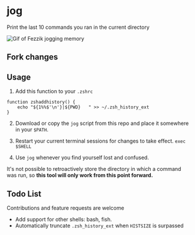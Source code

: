 # jog

Print the last 10 commands you ran in the current directory

![Gif of Fezzik jogging memory](https://media1.giphy.com/media/5PNM2yFGbUVK8/giphy.gif?cid=ecf05e47a644d0cfbeab72eab8ea67edb714352983ffd82b&rid=giphy.gif)
## Fork changes 


## Usage

1. Add this function to your `.zshrc`
```
function zshaddhistory() {
	echo "${1%%$'\n'}|${PWD}   " >> ~/.zsh_history_ext
}
```
2. Download or copy the `jog` script from this repo and place it somewhere in your `$PATH`. 

3. Restart your current terminal sessions for changes to take effect. `exec $SHELL`

4. Use `jog` whenever you find yourself lost and confused.

It's not possible to retroactively store the directory in which a command was run, so **this tool will only work from this point forward.**

## Todo List
Contributions and feature requests are welcome

- Add support for other shells: bash, fish.
- Automatically truncate `.zsh_history_ext` when `HISTSIZE` is surpassed
